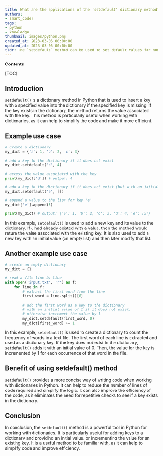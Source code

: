 ```yaml
---
title: What are the applications of the 'setdefault' dictionary method?
authors:
- smart_coder
tags:
- python
- knowledge
thumbnail: images/python.png
created_at: 2023-03-06 00:00:00
updated_at: 2023-03-06 00:00:00
tldr: The `setdefault` method can be used to set default values for non-existing keys in a dictionary or to retrieve existing key-values in a dictionary.
---
```


**Contents**

[TOC]

## Introduction

`setdefault()` is a dictionary method in Python that is used to insert a key with a specified value into the dictionary if the specified key is missing. If the key exists in the dictionary, the method returns the value associated with the key. This method is particularly useful when working with dictionaries, as it can help to simplify the code and make it more efficient.

## Example use case

```python
# create a dictionary
my_dict = {'a': 1, 'b': 2, 'c': 3}

# add a key to the dictionary if it does not exist
my_dict.setdefault('d', 4)

# access the value associated with the key
print(my_dict['d']) # output: 4

# add a key to the dictionary if it does not exist (but with an initial value)
my_dict.setdefault('e', [])

# append a value to the list for key 'e'
my_dict['e'].append(5)

print(my_dict) # output: {'a': 1, 'b': 2, 'c': 3, 'd': 4, 'e': [5]}
```

In this example, `setdefault()` is used to add a new key and its value to the dictionary. If `d` had already existed with a value, then the method would return the value associated with the existing key. It is also used to add a new key with an initial value (an empty list) and then later modify that list.

## Another example use case

```python
# create an empty dictionary
my_dict = {}

# read a file line by line
with open('input.txt', 'r') as f:
    for line in f:
        # extract the first word from the line
        first_word = line.split()[0]
        
        # add the first word as a key to the dictionary
        # with an initial value of 1 if it does not exist,
        # otherwise increment the value by 1
        my_dict.setdefault(first_word, 0)
        my_dict[first_word] += 1
```

In this example, `setdefault()` is used to create a dictionary to count the frequency of words in a text file. The first word of each line is extracted and used as a dictionary key. If the key does not exist in the dictionary, `setdefault()` adds it with an initial value of 0. Then, the value for the key is incremented by 1 for each occurrence of that word in the file. 

## Benefit of using setdefault() method

`setdefault()` provides a more concise way of writing code when working with dictionaries in Python. It can help to reduce the number of lines of code required and simplify the logic. It can also improve the efficiency of the code, as it eliminates the need for repetitive checks to see if a key exists in the dictionary.

## Conclusion

In conclusion, the `setdefault()` method is a powerful tool in Python for working with dictionaries. It is particularly useful for adding keys to a dictionary and providing an initial value, or incrementing the value for an existing key. It is a useful method to be familiar with, as it can help to simplify code and improve efficiency.
